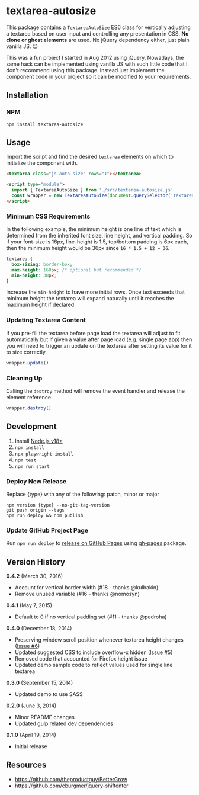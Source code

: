 # textarea-autosize

This package contains a `TextareaAutoSize` ES6 class for vertically adjusting a textarea based on user input and controlling any presentation in CSS. <strong>No clone or ghost elements</strong> are used. No jQuery dependency either, just plain vanilla JS. &#x1f609;

This was a fun project I started in Aug 2012 using jQuery. Nowadays, the same hack can be implemented using vanilla JS with such little code that I don't recommend using this package. Instead just implement the component code in your project so it can be modified to your requirements.

## Installation

### NPM

```
npm install textarea-autosize
```

## Usage

Import the script and find the desired `textarea` elements on which to initialize the component with.

```html
<textarea class="js-auto-size" rows="1"></textarea>

<script type="module">
  import { TextareaAutoSize } from './src/textarea-autosize.js'
  const wrapper = new TextareaAutoSize(document.querySelector('textarea.js-auto-size'))
</script>
```

### Minimum CSS Requirements

In the following example, the minimum height is one line of text which is determined from the inherited font size, line height, and vertical padding. So if your font-size is 16px, line-height is 1.5, top/bottom padding is 6px each, then the minimum height would be 36px since `16 * 1.5 + 12 = 36`.

```css
textarea {
  box-sizing: border-box;
  max-height: 160px; /* optional but recommended */
  min-height: 38px;
}
```

Increase the `min-height` to have more initial rows. Once text exceeds that minimum height the textarea will expand naturally until it reaches the maximum height if declared.

### Updating Textarea Content

If you pre-fill the textarea before page load the textarea will adjust to fit automatically but if given a value after page load (e.g. single page app) then you will need to trigger an update on the textarea after setting its value for it to size correctly.

```js
wrapper.update()
```

### Cleaning Up

Calling the `destroy` method will remove the event handler and release the element reference.

```js
wrapper.destroy()
```

## Development

1. Install [Node.js v18+](https://nodejs.org/)
2. `npm install`
3. `npx playwright install`
4. `npm test`
5. `npm run start`

### Deploy New Release

Replace {type} with any of the following: patch, minor or major

```
npm version {type} --no-git-tag-version
git push origin --tags
npm run deploy && npm publish
```

### Update GitHub Project Page

Run `npm run deploy` to [release on GitHub Pages](https://vitejs.dev/guide/static-deploy.html#github-pages) using [gh-pages](https://github.com/tschaub/gh-pages) package.

## Version History

**0.4.2** (March 30, 2016)

 * Account for vertical border width (#18 - thanks @kulbakin)
 * Remove unused variable (#16 - thanks @nomosyn)

**0.4.1** (May 7, 2015)

 * Default to 0 if no vertical padding set (#11 - thanks @pedroha)

**0.4.0** (December 18, 2014)

 * Preserving window scroll position whenever textarea height changes ([Issue #6](https://github.com/javierjulio/textarea-autosize/issues/6))
 * Updated suggested CSS to include overflow-x hidden ([Issue #5](https://github.com/javierjulio/textarea-autosize/issues/5))
 * Removed code that accounted for Firefox height issue
 * Updated demo sample code to reflect values used for single line textarea

**0.3.0** (September 15, 2014)

 * Updated demo to use SASS

**0.2.0** (June 3, 2014)

 * Minor README changes
 * Updated gulp related dev dependencies

**0.1.0** (April 19, 2014)

 * Initial release

## Resources

* https://github.com/theproductguy/BetterGrow
* https://github.com/cburgmer/jquery-shiftenter
